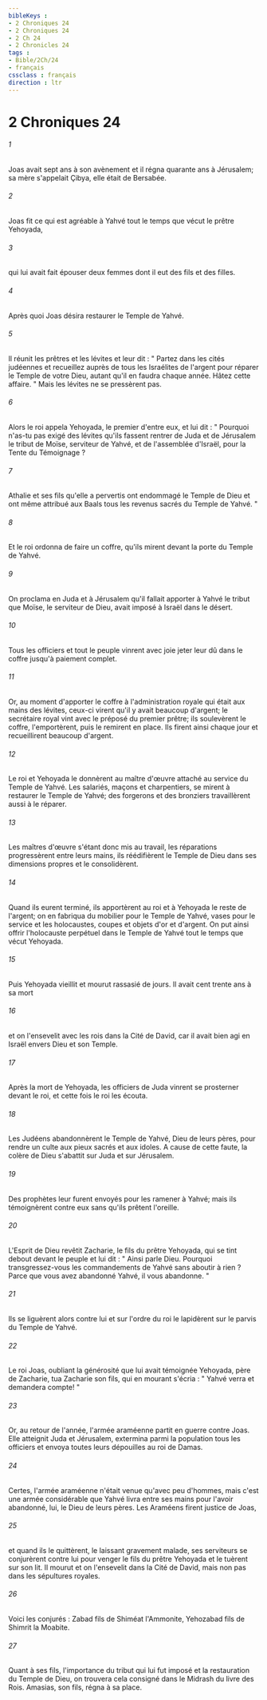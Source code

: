 ```yaml
---
bibleKeys : 
- 2 Chroniques 24
- 2 Chroniques 24
- 2 Ch 24
- 2 Chronicles 24
tags : 
- Bible/2Ch/24
- français
cssclass : français
direction : ltr
---
```


# 2 Chroniques 24

###### 1
Joas avait sept ans à son avènement et il régna quarante ans à Jérusalem; sa mère s'appelait Çibya, elle était de Bersabée. 
###### 2
Joas fit ce qui est agréable à Yahvé tout le temps que vécut le prêtre Yehoyada, 
###### 3
qui lui avait fait épouser deux femmes dont il eut des fils et des filles. 
###### 4
Après quoi Joas désira restaurer le Temple de Yahvé. 
###### 5
Il réunit les prêtres et les lévites et leur dit : " Partez dans les cités judéennes et recueillez auprès de tous les Israélites de l'argent pour réparer le Temple de votre Dieu, autant qu'il en faudra chaque année. Hâtez cette affaire. " Mais les lévites ne se pressèrent pas. 
###### 6
Alors le roi appela Yehoyada, le premier d'entre eux, et lui dit : " Pourquoi n'as-tu pas exigé des lévites qu'ils fassent rentrer de Juda et de Jérusalem le tribut de Moïse, serviteur de Yahvé, et de l'assemblée d'Israël, pour la Tente du Témoignage ? 
###### 7
Athalie et ses fils qu'elle a pervertis ont endommagé le Temple de Dieu et ont même attribué aux Baals tous les revenus sacrés du Temple de Yahvé. " 
###### 8
Et le roi ordonna de faire un coffre, qu'ils mirent devant la porte du Temple de Yahvé. 
###### 9
On proclama en Juda et à Jérusalem qu'il fallait apporter à Yahvé le tribut que Moïse, le serviteur de Dieu, avait imposé à Israël dans le désert. 
###### 10
Tous les officiers et tout le peuple vinrent avec joie jeter leur dû dans le coffre jusqu'à paiement complet. 
###### 11
Or, au moment d'apporter le coffre à l'administration royale qui était aux mains des lévites, ceux-ci virent qu'il y avait beaucoup d'argent; le secrétaire royal vint avec le préposé du premier prêtre; ils soulevèrent le coffre, l'emportèrent, puis le remirent en place. Ils firent ainsi chaque jour et recueillirent beaucoup d'argent. 
###### 12
Le roi et Yehoyada le donnèrent au maître d'œuvre attaché au service du Temple de Yahvé. Les salariés, maçons et charpentiers, se mirent à restaurer le Temple de Yahvé; des forgerons et des bronziers travaillèrent aussi à le réparer. 
###### 13
Les maîtres d'œuvre s'étant donc mis au travail, les réparations progressèrent entre leurs mains, ils réédifièrent le Temple de Dieu dans ses dimensions propres et le consolidèrent. 
###### 14
Quand ils eurent terminé, ils apportèrent au roi et à Yehoyada le reste de l'argent; on en fabriqua du mobilier pour le Temple de Yahvé, vases pour le service et les holocaustes, coupes et objets d'or et d'argent. On put ainsi offrir l'holocauste perpétuel dans le Temple de Yahvé tout le temps que vécut Yehoyada. 
###### 15
Puis Yehoyada vieillit et mourut rassasié de jours. Il avait cent trente ans à sa mort 
###### 16
et on l'ensevelit avec les rois dans la Cité de David, car il avait bien agi en Israël envers Dieu et son Temple. 
###### 17
Après la mort de Yehoyada, les officiers de Juda vinrent se prosterner devant le roi, et cette fois le roi les écouta. 
###### 18
Les Judéens abandonnèrent le Temple de Yahvé, Dieu de leurs pères, pour rendre un culte aux pieux sacrés et aux idoles. A cause de cette faute, la colère de Dieu s'abattit sur Juda et sur Jérusalem. 
###### 19
Des prophètes leur furent envoyés pour les ramener à Yahvé; mais ils témoignèrent contre eux sans qu'ils prêtent l'oreille. 
###### 20
L'Esprit de Dieu revêtit Zacharie, le fils du prêtre Yehoyada, qui se tint debout devant le peuple et lui dit : " Ainsi parle Dieu. Pourquoi transgressez-vous les commandements de Yahvé sans aboutir à rien ? Parce que vous avez abandonné Yahvé, il vous abandonne. " 
###### 21
Ils se liguèrent alors contre lui et sur l'ordre du roi le lapidèrent sur le parvis du Temple de Yahvé. 
###### 22
Le roi Joas, oubliant la générosité que lui avait témoignée Yehoyada, père de Zacharie, tua Zacharie son fils, qui en mourant s'écria : " Yahvé verra et demandera compte! " 
###### 23
Or, au retour de l'année, l'armée araméenne partit en guerre contre Joas. Elle atteignit Juda et Jérusalem, extermina parmi la population tous les officiers et envoya toutes leurs dépouilles au roi de Damas. 
###### 24
Certes, l'armée araméenne n'était venue qu'avec peu d'hommes, mais c'est une armée considérable que Yahvé livra entre ses mains pour l'avoir abandonné, lui, le Dieu de leurs pères. Les Araméens firent justice de Joas, 
###### 25
et quand ils le quittèrent, le laissant gravement malade, ses serviteurs se conjurèrent contre lui pour venger le fils du prêtre Yehoyada et le tuèrent sur son lit. Il mourut et on l'ensevelit dans la Cité de David, mais non pas dans les sépultures royales. 
###### 26
Voici les conjurés : Zabad fils de Shiméat l'Ammonite, Yehozabad fils de Shimrit la Moabite. 
###### 27
Quant à ses fils, l'importance du tribut qui lui fut imposé et la restauration du Temple de Dieu, on trouvera cela consigné dans le Midrash du livre des Rois. Amasias, son fils, régna à sa place. 

